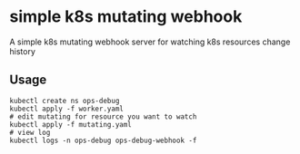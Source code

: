 # simple k8s mutating webhook

A simple k8s mutating webhook server for watching k8s resources change history

## Usage
```shell
kubectl create ns ops-debug
kubectl apply -f worker.yaml
# edit mutating for resource you want to watch
kubectl apply -f mutating.yaml
# view log
kubectl logs -n ops-debug ops-debug-webhook -f
```
